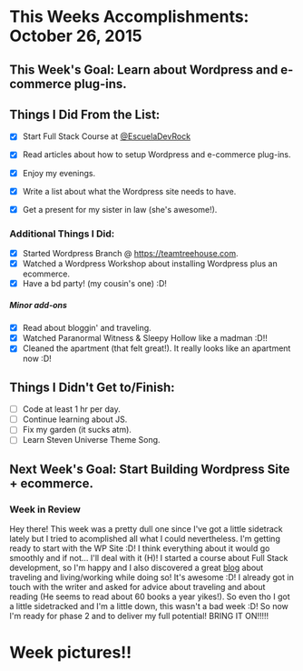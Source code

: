 # This Weeks Accomplishments: October 26, 2015

## This Week's Goal: Learn about Wordpress and e-commerce plug-ins.

## Things I Did From the List:

- [x] Start Full Stack Course at [@EscuelaDevRock](https://twitter.com/EscuelaDevRock)
- [x] Read articles about how to setup Wordpress and e-commerce plug-ins.
- [x] Enjoy my evenings.
- [x] Write a list about what the Wordpress site needs to have.
- [x] Get a present for my sister in law (she's awesome!).


### Additional Things I Did:

- [x] Started Wordpress Branch @ https://teamtreehouse.com.
- [x] Watched a Wordpress Workshop about installing Wordpress plus an ecommerce.
- [x] Have a bd party! (my cousin's one) :D!

##### Minor add-ons

- [x] Read about bloggin' and traveling.
- [x] Watched Paranormal Witness & Sleepy Hollow like a madman :D!!
- [x] Cleaned the apartment (that felt great!). It really looks like an apartment now :D!

## Things I Didn't Get to/Finish:

- [ ] Code at least 1 hr per day.
- [ ] Continue learning about JS.
- [ ] Fix my garden (it sucks atm).
- [ ] Learn Steven Universe Theme Song.

## Next Week's Goal: Start Building Wordpress Site + ecommerce.

### Week in Review

Hey there! This week was a pretty dull one since I've got a little sidetrack lately but I tried to acomplished all what I could nevertheless.
I'm getting ready to start with the WP Site :D! I think everything about it would go smoothly and if not... I'll deal with it (H)! I started 
a course about Full Stack development, so I'm happy and I also discovered a great [blog](www.positiveviajes.com.ar) about traveling and living/working while doing so! It's awesome :D! I already
got in touch with the writer and asked for advice about traveling and about reading (He seems to read about 60 books a year yikes!). So even tho I got a little sidetracked and I'm
a little down, this wasn't a bad week :D! So now I'm ready for phase 2 and to deliver my full potential! BRING IT ON!!!!! 

# Week pictures!!
